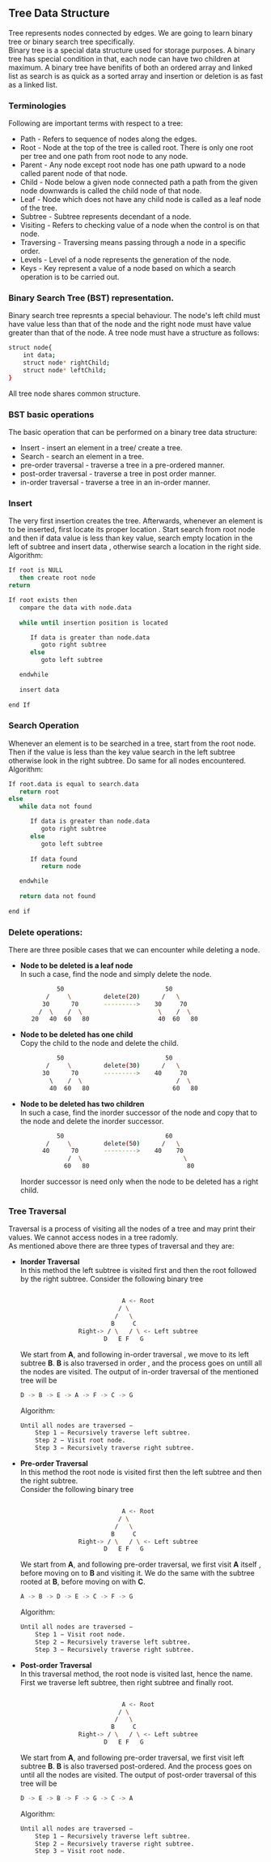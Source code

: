 ## Tree Data Structure

Tree represents nodes connected by edges. We are going to learn binary tree or binary search tree specifically.  
Binary tree is a special data structure used for storage purposes. A binary tree has special condition in that, each node can have two children at maximum. A binary tree have benifits of both an ordered array and linked list as search is as quick as a sorted array and insertion or deletion is as fast as a linked list.  

### Terminologies
Following are important terms with respect to a tree:  
- Path - Refers to sequence of nodes along the edges.  
- Root - Node at the top of the tree is called root. There is only one root per tree and one path from root node to any node.  
- Parent - Any node except root node has one path upward to a node called parent node of that node.  
- Child - Node below a given node connected path a path from the given node downwards is called the child node of that node.  
- Leaf - Node which does not have any child node is called as a leaf node of the tree.  
- Subtree - Subtree represents decendant of a node.  
- Visiting - Refers to checking value of a node when the control is on that node.  
- Traversing - Traversing means passing through a node in a specific order.  
- Levels - Level of a node represents the generation of the node.  
- Keys - Key represent a value of a node based on which a search operation is to be carried out.  

### Binary Search Tree (BST) representation.  
Binary search tree represnts a special behaviour. The node's left child must have value less than that of the node and the right node must have value greater than that of the node. A tree node must have a structure as follows:  
```sh
struct node{
	int data;
	struct node* rightChild;
	struct node* leftChild;
}
```
All tree node shares common structure.

### BST basic operations

The basic operation that can be performed on a binary tree data structure:  
- Insert - insert an element in a tree/ create a tree.  
- Search - search an element in a tree.  
- pre-order traversal - traverse a tree in a pre-ordered manner.      
- post-order traversal - traverse a tree in post order manner.  
- in-order traversal - traverse a tree in an in-order manner.  

### Insert
The very first insertion creates the tree. Afterwards, whenever an element is to be inserted, first locate its proper location . Start search from root node and then if data value is less than key value, search empty location in the left of subtree and insert data , otherwise search a location in the right side.  
Algorithm:  
```sh
If root is NULL 
   then create root node
return

If root exists then
   compare the data with node.data
   
   while until insertion position is located

      If data is greater than node.data
         goto right subtree
      else
         goto left subtree

   endwhile 
   
   insert data
	
end If
```

### Search Operation
Whenever an element is to be searched in a tree, start from the root node. Then if the value is less than the key value search in the left subtree otherwise look in the right subtree. Do same for all nodes encountered.  
Algorithm:  
```sh
If root.data is equal to search.data
   return root
else
   while data not found

      If data is greater than node.data
         goto right subtree
      else
         goto left subtree
         
      If data found
         return node

   endwhile 
   
   return data not found
   
end if    
```

### Delete operations:  

There are three posible cases that we can encounter while deleting a node.  
- **Node to be deleted is a leaf node**  
	In such a case, find the node and simply delete the node.  
	```sh
	          50                            50
           /     \         delete(20)      /   \
          30      70       --------->    30     70 
         /  \    /  \                     \    /  \ 
       20   40  60   80                   40  60   80
	```  
- **Node to be deleted has one child**  
	Copy the child to the node and delete the child.  
	```sh
	 		  50                            50
           /     \         delete(30)      /   \
          30      70       --------->    40     70 
            \    /  \                          /  \ 
            40  60   80                       60   80
	```  
- **Node to be deleted has two children**  
	In such a case, find the inorder successor of the node and copy that to the node and delete the inorder successor.  
	```sh
	          50                            60
           /     \         delete(50)      /   \
          40      70       --------->    40    70 
                 /  \                            \ 
                60   80                           80
	```
	Inorder successor is need only when the node to be deleted has a right child.  

### Tree Traversal  
Traversal is a process of visiting all the nodes of a tree and may print their values. We cannot access nodes in a tree radomly.  
As mentioned above there are three types of traversal and they are:  
- **Inorder Traversal**  
	In this method the left subtree is visited first and then the root followed by the right subtree.
	Consider the following binary tree  
	```sh

								A <- Root
							   / \
							  /   \
							 B     C
					Right->	/ \   / \ <- Left subtree
						   D   E F   G

	```
	We start from **A**, and following in-order traversal , we move to its left subtree **B**. **B** is also traversed in order , and the process goes on untill all the nodes are visited. The output of in-order traversal of the mentioned tree will be  
	```sh
	D -> B -> E -> A -> F -> C -> G
	```
	Algorithm:  
	```sh
	Until all nodes are traversed −
		Step 1 − Recursively traverse left subtree.
		Step 2 − Visit root node.
		Step 3 − Recursively traverse right subtree.
	```
  
- **Pre-order Traversal**  
	In this method the root node is visited first then the left subtree and then the right subtree.  
		Consider the following binary tree  
	```sh

								A <- Root
							   / \
							  /   \
							 B     C
					Right->	/ \   / \ <- Left subtree
						   D   E F   G

	```
	We start from **A**, and following pre-order traversal, we first visit **A** itself , before moving on to **B** and visiting it. We do the same with the subtree rooted at **B**, before moving on with **C**.  
	```sh
	A -> B -> D -> E -> C -> F -> G
	```
	Algorithm:  
	```sh
	Until all nodes are traversed −
		Step 1 − Visit root node.
		Step 2 − Recursively traverse left subtree.
		Step 3 − Recursively traverse right subtree.
	```
  
- **Post-order Traversal**  
	In this traversal method, the root node is visited last, hence the name. First we traverse left subtree, then right subtree and finally root.  
	```sh

								A <- Root
							   / \
							  /   \
							 B     C
					Right->	/ \   / \ <- Left subtree
						   D   E F   G

	```
	We start from **A**, and following pre-order traversal, we first visit left subtree **B**. **B** is also traversed post-ordered. And the process goes on until all the nodes are visited. The output of post-order traversal of this tree will be  
	```sh
	D -> E -> B -> F -> G -> C -> A
	```
	Algorithm:  
	```sh
	Until all nodes are traversed −
		Step 1 − Recursively traverse left subtree.
		Step 2 − Recursively traverse right subtree.
		Step 3 − Visit root node.
	```


